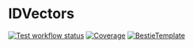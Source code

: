# IDVectors

[![Test workflow status](https://github.com/nhz2/IDVectors.jl/actions/workflows/Test.yml/badge.svg?branch=main)](https://github.com/nhz2/IDVectors.jl/actions/workflows/Test.yml?query=branch%3Amain)
[![Coverage](https://codecov.io/gh/nhz2/IDVectors.jl/branch/main/graph/badge.svg)](https://codecov.io/gh/nhz2/IDVectors.jl)
[![BestieTemplate](https://img.shields.io/endpoint?url=https://raw.githubusercontent.com/JuliaBesties/BestieTemplate.jl/main/docs/src/assets/badge.json)](https://github.com/JuliaBesties/BestieTemplate.jl)


